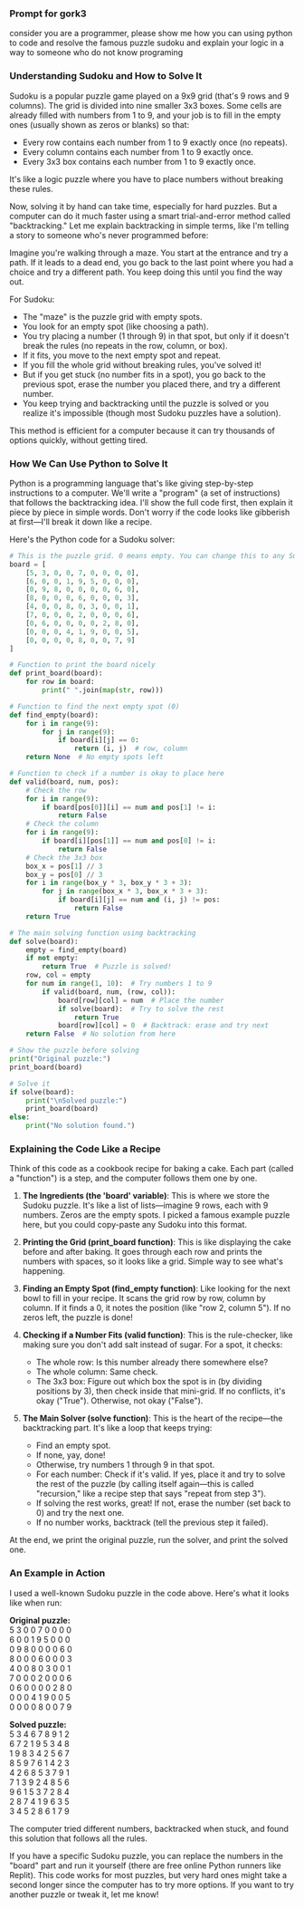### Prompt for gork3
consider you are a programmer, please show me how you can using python to code and resolve the famous puzzle sudoku and explain your logic in a way to someone who do not know programing


### Understanding Sudoku and How to Solve It

Sudoku is a popular puzzle game played on a 9x9 grid (that's 9 rows and 9 columns). The grid is divided into nine smaller 3x3 boxes. Some cells are already filled with numbers from 1 to 9, and your job is to fill in the empty ones (usually shown as zeros or blanks) so that:

- Every row contains each number from 1 to 9 exactly once (no repeats).
- Every column contains each number from 1 to 9 exactly once.
- Every 3x3 box contains each number from 1 to 9 exactly once.

It's like a logic puzzle where you have to place numbers without breaking these rules.

Now, solving it by hand can take time, especially for hard puzzles. But a computer can do it much faster using a smart trial-and-error method called "backtracking." Let me explain backtracking in simple terms, like I'm telling a story to someone who's never programmed before:

Imagine you're walking through a maze. You start at the entrance and try a path. If it leads to a dead end, you go back to the last point where you had a choice and try a different path. You keep doing this until you find the way out.

For Sudoku:
- The "maze" is the puzzle grid with empty spots.
- You look for an empty spot (like choosing a path).
- You try placing a number (1 through 9) in that spot, but only if it doesn't break the rules (no repeats in the row, column, or box).
- If it fits, you move to the next empty spot and repeat.
- If you fill the whole grid without breaking rules, you've solved it!
- But if you get stuck (no number fits in a spot), you go back to the previous spot, erase the number you placed there, and try a different number.
- You keep trying and backtracking until the puzzle is solved or you realize it's impossible (though most Sudoku puzzles have a solution).

This method is efficient for a computer because it can try thousands of options quickly, without getting tired.

### How We Can Use Python to Solve It

Python is a programming language that's like giving step-by-step instructions to a computer. We'll write a "program" (a set of instructions) that follows the backtracking idea. I'll show the full code first, then explain it piece by piece in simple words. Don't worry if the code looks like gibberish at first—I'll break it down like a recipe.

Here's the Python code for a Sudoku solver:

```python
# This is the puzzle grid. 0 means empty. You can change this to any Sudoku puzzle.
board = [
    [5, 3, 0, 0, 7, 0, 0, 0, 0],
    [6, 0, 0, 1, 9, 5, 0, 0, 0],
    [0, 9, 8, 0, 0, 0, 0, 6, 0],
    [8, 0, 0, 0, 6, 0, 0, 0, 3],
    [4, 0, 0, 8, 0, 3, 0, 0, 1],
    [7, 0, 0, 0, 2, 0, 0, 0, 6],
    [0, 6, 0, 0, 0, 0, 2, 8, 0],
    [0, 0, 0, 4, 1, 9, 0, 0, 5],
    [0, 0, 0, 0, 8, 0, 0, 7, 9]
]

# Function to print the board nicely
def print_board(board):
    for row in board:
        print(" ".join(map(str, row)))

# Function to find the next empty spot (0)
def find_empty(board):
    for i in range(9):
        for j in range(9):
            if board[i][j] == 0:
                return (i, j)  # row, column
    return None  # No empty spots left

# Function to check if a number is okay to place here
def valid(board, num, pos):
    # Check the row
    for i in range(9):
        if board[pos[0]][i] == num and pos[1] != i:
            return False
    # Check the column
    for i in range(9):
        if board[i][pos[1]] == num and pos[0] != i:
            return False
    # Check the 3x3 box
    box_x = pos[1] // 3
    box_y = pos[0] // 3
    for i in range(box_y * 3, box_y * 3 + 3):
        for j in range(box_x * 3, box_x * 3 + 3):
            if board[i][j] == num and (i, j) != pos:
                return False
    return True

# The main solving function using backtracking
def solve(board):
    empty = find_empty(board)
    if not empty:
        return True  # Puzzle is solved!
    row, col = empty
    for num in range(1, 10):  # Try numbers 1 to 9
        if valid(board, num, (row, col)):
            board[row][col] = num  # Place the number
            if solve(board):  # Try to solve the rest
                return True
            board[row][col] = 0  # Backtrack: erase and try next
    return False  # No solution from here

# Show the puzzle before solving
print("Original puzzle:")
print_board(board)

# Solve it
if solve(board):
    print("\nSolved puzzle:")
    print_board(board)
else:
    print("No solution found.")
```

### Explaining the Code Like a Recipe

Think of this code as a cookbook recipe for baking a cake. Each part (called a "function") is a step, and the computer follows them one by one.

1. **The Ingredients (the 'board' variable)**: This is where we store the Sudoku puzzle. It's like a list of lists—imagine 9 rows, each with 9 numbers. Zeros are the empty spots. I picked a famous example puzzle here, but you could copy-paste any Sudoku into this format.

2. **Printing the Grid (print_board function)**: This is like displaying the cake before and after baking. It goes through each row and prints the numbers with spaces, so it looks like a grid. Simple way to see what's happening.

3. **Finding an Empty Spot (find_empty function)**: Like looking for the next bowl to fill in your recipe. It scans the grid row by row, column by column. If it finds a 0, it notes the position (like "row 2, column 5"). If no zeros left, the puzzle is done!

4. **Checking if a Number Fits (valid function)**: This is the rule-checker, like making sure you don't add salt instead of sugar. For a spot, it checks:
   - The whole row: Is this number already there somewhere else?
   - The whole column: Same check.
   - The 3x3 box: Figure out which box the spot is in (by dividing positions by 3), then check inside that mini-grid.
   If no conflicts, it's okay ("True"). Otherwise, not okay ("False").

5. **The Main Solver (solve function)**: This is the heart of the recipe—the backtracking part. It's like a loop that keeps trying:
   - Find an empty spot.
   - If none, yay, done!
   - Otherwise, try numbers 1 through 9 in that spot.
   - For each number: Check if it's valid. If yes, place it and try to solve the rest of the puzzle (by calling itself again—this is called "recursion," like a recipe step that says "repeat from step 3").
   - If solving the rest works, great! If not, erase the number (set back to 0) and try the next one.
   - If no number works, backtrack (tell the previous step it failed).

At the end, we print the original puzzle, run the solver, and print the solved one.

### An Example in Action

I used a well-known Sudoku puzzle in the code above. Here's what it looks like when run:

**Original puzzle:**  
5 3 0 0 7 0 0 0 0  
6 0 0 1 9 5 0 0 0  
0 9 8 0 0 0 0 6 0  
8 0 0 0 6 0 0 0 3  
4 0 0 8 0 3 0 0 1  
7 0 0 0 2 0 0 0 6  
0 6 0 0 0 0 2 8 0  
0 0 0 4 1 9 0 0 5  
0 0 0 0 8 0 0 7 9  

**Solved puzzle:**  
5 3 4 6 7 8 9 1 2  
6 7 2 1 9 5 3 4 8  
1 9 8 3 4 2 5 6 7  
8 5 9 7 6 1 4 2 3  
4 2 6 8 5 3 7 9 1  
7 1 3 9 2 4 8 5 6  
9 6 1 5 3 7 2 8 4  
2 8 7 4 1 9 6 3 5  
3 4 5 2 8 6 1 7 9  

The computer tried different numbers, backtracked when stuck, and found this solution that follows all the rules.


If you have a specific Sudoku puzzle, you can replace the numbers in the "board" part and run it yourself (there are free online Python runners like Replit). This code works for most puzzles, but very hard ones might take a second longer since the computer has to try more options. If you want to try another puzzle or tweak it, let me know!
